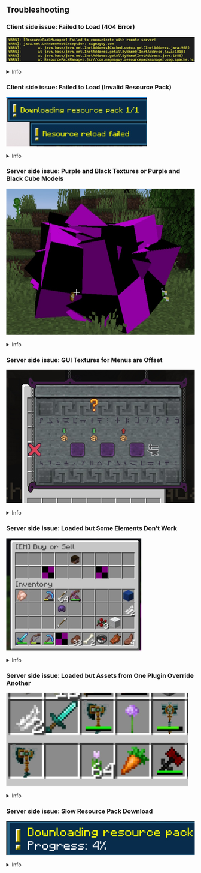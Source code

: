 ## Troubleshooting

### Client side issue: Failed to Load (404 Error)
![rspm_failed_to_reach_server.jpg](../../../img/wiki/rspm_failed_to_reach_server.jpg)

<details>  
<summary>  
Info  
</summary>  

**What this means:**  
When a player connects, Minecraft tries to download the resource pack generated by RSPM from the auto-hosted link. A 404 error means the hosting server responded with “file not found,” so the resource pack cannot be downloaded.

**Important note:**  
This hosting service is internal to RSPM and not configurable by server admins. The download link is generated automatically.

**Common causes:**  
- The hosting service is temporarily down or unreachable.  
- The resource pack failed to upload correctly during generation.  
- The link is blocked by a firewall, ISP, or network restrictions (common in schools or workplaces).  

**How to fix:**  
1. Have the affected player copy the resource pack URL from their Minecraft chat or console and try to open it in a web browser.  
2. If it loads correctly in the browser but not in Minecraft, the player may have a caching issue; restarting Minecraft usually resolves this.  
3. If the link does not open in the browser, try regenerating the resource pack by running `/rspm reload` on the server and then rejoin.  
4. If all players experience this issue, it may indicate that the hosting service is temporarily unavailable, wait and try again later.  

</details>

### Client side issue: Failed to Load (Invalid Resource Pack)
![rspm.jpg](../../../img/wiki/rspm_rp_failed.jpg)

<details>  
<summary>  
Info  
</summary>  

**What this means:**  
Minecraft successfully downloaded the resource pack, but rejected it because the pack is corrupted, incomplete, or missing essential files.

**Common causes:**  
- The merging process failed due to incompatible resource packs from different plugins.  
- One or more source packs contain malformed files, such as broken JSON files or invalid `mcmeta` files.  
- Asset file paths exceed Minecraft’s maximum allowed folder depth or include illegal characters.

**How to fix:**  
1. Run `/rspm reload` to force a clean regeneration of the merged resource pack.  
2. Temporarily remove any recently added plugins that add resource packs, then try again to see if the issue resolves.  
3. Add those plugins back one by one, testing after each, to identify which resource pack is causing the problem.  
4. Check the RSPM server logs for warnings about merge conflicts or missing files, which can help pinpoint the source of the issue.  

</details>

### Server side issue: Purple and Black Textures or Purple and Black Cube Models
![rspm_purple_and_black_squares.jpg](../../../img/wiki/rspm_purple_and_black_squares.jpg)

<details>  
<summary>  
Info  
</summary>  

**What this means:**  
The purple-and-black checkerboard pattern in Minecraft indicates the game cannot find the required texture or model in the loaded resource pack. Seeing purple cubes instead of custom models means the model JSON exists but references a missing or invalid texture or model files.

**Common causes:**  
- The required texture was not included in the merged resource pack.  
- The model JSON file points to an incorrect or outdated texture path.  
- Conflicts between multiple plugin resource packs where one pack overwrites another’s assets.

**How to fix:**  
1. Use the `priorityOrder` list in `config.yml` to make sure the correct resource pack has precedence during merging.  
2. Verify the missing texture file is present in the original source resource pack.  
3. Check the model JSON file to confirm its texture path matches the actual file location in the pack.  
4. After making corrections, run `/rspm reload` to regenerate the merged pack and test again.

</details>

### Server side issue: GUI Textures for Menus are Offset
![rspm_offset_textures.jpg](../../../img/wiki/rspm_offset_textures.jpg)

<details>  
<summary>  
Info  
</summary>  

**What this means:**  
When GUI textures appear misaligned—such as icons shifted or bars out of place—it is usually caused by conflicts in font files. Minecraft only supports one active font set at a time, so multiple packs overriding fonts can cause display issues.

**Common causes:**  
- Several plugin resource packs modify `font/default.json` or related font files.  
- RSPM merges these without a clear priority set for which font to use.

**How to fix:**  
1. Open `plugins/ResourcePackManager/config.yml` and find the `priorityOrder` section.  
2. Move the plugin pack whose fonts you want to preserve to the top of the list.  
3. Run `/rspm reload` to regenerate the merged resource pack.  

**Note:** It is not possible to fully merge multiple font files in Minecraft—only one font set will take effect, so priority must be chosen.

</details>

### Server side issue: Loaded but Some Elements Don’t Work
![rspm.jpg](../../../img/wiki/rspm_missing_elements.jpg)

<details>  
<summary>  
Info  
</summary>  

**What this means:**  
Some items, textures, or models either load incorrectly or do not appear at all in the game.

**Common causes:**  
- Mismatch between the Minecraft client version and the server version. Usually between version 1.21.3 and 1.21.4.  
- Use of ViaVersion or similar plugins that allow clients with unsupported versions to connect.  
- Resource packs using newer model formats that older clients cannot handle, or vice versa.

**How to fix:**  
1. Make sure all players use the same Minecraft version as the server.  
2. If you have ViaVersion installed, know that some assets may not work properly until full compatibility is added.  
3. Keep both client and server resource pack features within the same supported Minecraft version range to avoid conflicts.

</details>

### Server side issue: Loaded but Assets from One Plugin Override Another
![rspm.jpg](../../../img/wiki/rspm_assets_override.jpg)

<details>  
<summary>  
Info  
</summary>  

**What this means:**  
Two or more plugin resource packs contain files with the same names and paths. When RSPM merges them, the pack lower in the priority order overwrites the assets from the one above it.

**How to fix:**  
1. Open `plugins/ResourcePackManager/config.yml`.  
2. In the `priorityOrder` list, move the plugin whose assets you want to keep higher up, above the conflicting ones.  
3. Run `/rspm reload` to regenerate the merged resource pack.

**Note:**  
On Minecraft versions before 1.21.4, some conflicts cannot be perfectly resolved by priority alone. In such cases, manual merging or editing of the source resource packs may be necessary.

</details>

### Server side issue: Slow Resource Pack Download
![rspm_slow_rp_download.jpg](../../../img/wiki/rspm_slow_rp_download.jpg)

<details>  
<summary>  
Info  
</summary>  

**What this means:**  
Players may experience slow downloads or lag when the resource pack is being sent by the server. This is usually due to the resource pack being hosted on our remote servers, which means the download speed depends on the player's physical location and internet connection quality.

**Common causes:**  
- Player is located far from the hosting server geographically.  
- The player's internet connection is slow or unstable.  
- Temporary network congestion between the player and the hosting server.  

**How to fix or mitigate:**  
1. Encourage players to check their internet connection speed and stability.  
2. Players can try connecting from a different network or location to see if the speed improves.  
3. If slow downloads are a persistent problem, consider hosting the resource pack on an alternative hosting service closer to your player base. You can disable RSPM’s auto-hosting in the config and provide a direct resource pack URL in `server.properties`.  
4. Make sure the resource pack size is optimized and not larger than necessary to minimize download time.  

**Note:**  
Unfortunately, due to the nature of remote hosting, some players will experience slower downloads based on factors outside server control.


</details>
